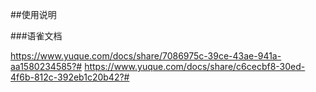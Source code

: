 ##使用说明

###语雀文档

https://www.yuque.com/docs/share/7086975c-39ce-43ae-941a-aa1580234585?#
https://www.yuque.com/docs/share/c6cecbf8-30ed-4f6b-812c-392eb1c20b42?#